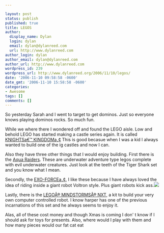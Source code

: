 ```yaml
---

layout: post
status: publish
published: true
title: LEGOS
author:
  display_name: Dylan
  login: dylan
  email: dylan@dylanreed.com
  url: http://www.dylanreed.com
author_login: dylan
author_email: dylan@dylanreed.com
author_url: http://www.dylanreed.com
wordpress_id: 239
wordpress_url: http://www.dylanreed.org/2006/11/10/legos/
date: '2006-11-10 09:58:58 -0600'
date_gmt: '2006-11-10 15:58:58 -0600'
categories:
- Awesome
tags: []
comments: []
---
```


So yesterday Sarah and I went to target to get dominos. Just so everyone knows playing dominos rocks. So much fun.

While we where there I wondered off and found the LEGO aisle. Low and behold LEGO has started making a castle series again. It is called [KNIGHTSa€™ KINGDOMa„¢][1] This is good becasue when I was a kid I always wanted to build one of the ig castles and now I can.

   [1]: http://shop.lego.com/ByTheme/Product.aspx?p=K8823&cn=354&d=70

Also they have three other things that I would enjoy building. First there is the [Aqua Raiders][2]. These are underwater adventure type legos complete with evil underwater creatures. Just look at the teeth of the Tiger Shark set and you know what I mean.

   [2]: http://shop.lego.com/ByTheme/Leaf.aspx?cn=468&d=70

Secondly, the [EXO-FORCEa„¢][3], I like these because I have always loved the idea of riding inside a giant robot Voltron style. Plus giant robots kick ass.[![][4]][5]

   [3]: http://shop.lego.com/ByTheme/Leaf.aspx?cn=34&d=70
   [4]: http://www.dylanreed.org/wp-content/uploads/2006/11/WindowsLiveWriter/LEGOS_7DED/11_thumb%5B23%5D.jpg
   [5]: http://www.dylanreed.org/wp-content/uploads/2006/11/WindowsLiveWriter/LEGOS_7DED/11%5B25%5D.jpg

Lastly, there is the [LEGOÂ® MINDSTORMSÂ® NXT][6], a kit to build your very own computer controlled robot. I know harper has one of the previous incarnations of this set and he always seems to enjoy it.

   [6]: http://shop.lego.com/ByTheme/Product.aspx?p=8527&cn=17

Alas, all of these cost money and though Xmas is coming I don' t know if I should ask for toys for presents. Also, where would I play with them and how many pieces would our fat cat eat
